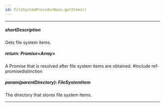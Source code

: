 ```yaml
---
id: FileSystemProviderBase.getItems()
---
```

---
##### shortDescription
Gets file system items.

##### return: Promise<Array<FileSystemItem>>
A Promise that is resolved after file system items are obtained.
#include ref-promisedistinction

##### param(parentDirectory): FileSystemItem
The directory that stores file system items.

---
